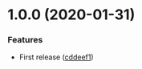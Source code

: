 # 1.0.0 (2020-01-31)


### Features

* First release ([cddeef1](https://github.com/unlight/injectant/commit/cddeef1e35726e0e1faa758db4cdb8c7013dbc65))
